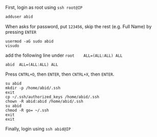 First, login as root using `ssh root@IP`

```bash
adduser abid
```
When asks for password, put `123456`, skip the rest (e.g. Full Name) by pressing `ENTER`
```
usermod -aG sudo abid
visudo
```

add the following line under `root    ALL=(ALL:ALL) ALL`
```
abid  ALL=(ALL:ALL) ALL
```

Press `CNTRL+O`, then `ENTER`, then `CNTRL+X`, then `ENTER`.

```
su abid
mkdir -p /home/abid/.ssh
exit
cp ~/.ssh/authorized_keys /home/abid/.ssh
chown -R abid:abid /home/abid/.ssh
su abid
chmod -R go= ~/.ssh
exit
exit
```

Finally, login using `ssh abid@IP`
